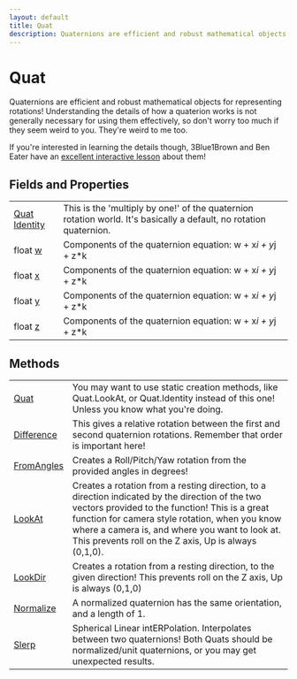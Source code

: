```yaml
---
layout: default
title: Quat
description: Quaternions are efficient and robust mathematical objects for representing rotations! Understanding the details of how a quaterion works is not generally necessary for using them effectively, so don't worry too much if they seem weird to you. They're weird to me too.  If you're interested in learning the details though, 3Blue1Brown and Ben Eater have an [excellent interactive lesson](https.//eater.net/quaternions) about them!
---
```

# Quat

Quaternions are efficient and robust mathematical objects for
representing rotations! Understanding the details of how a quaterion works
is not generally necessary for using them effectively, so don't worry too
much if they seem weird to you. They're weird to me too.

If you're interested in learning the details though, 3Blue1Brown and Ben Eater
have an [excellent interactive lesson](https://eater.net/quaternions) about them!


## Fields and Properties

|  |  |
|--|--|
|[Quat]({{site.url}}/Pages/Reference/Quat.html) [Identity]({{site.url}}/Pages/Reference/Quat/Identity.html)|This is the 'multiply by one!' of the quaternion rotation world. It's basically a default, no rotation quaternion.|
|float [w]({{site.url}}/Pages/Reference/Quat/w.html)|Components of the quaternion equation: w + x*i + y*j + z*k|
|float [x]({{site.url}}/Pages/Reference/Quat/x.html)|Components of the quaternion equation: w + x*i + y*j + z*k|
|float [y]({{site.url}}/Pages/Reference/Quat/y.html)|Components of the quaternion equation: w + x*i + y*j + z*k|
|float [z]({{site.url}}/Pages/Reference/Quat/z.html)|Components of the quaternion equation: w + x*i + y*j + z*k|



## Methods

|  |  |
|--|--|
|[Quat]({{site.url}}/Pages/Reference/Quat/Quat.html)|You may want to use static creation methods, like Quat.LookAt, or Quat.Identity instead of this one! Unless you know what you're doing.|
|[Difference]({{site.url}}/Pages/Reference/Quat/Difference.html)|This gives a relative rotation between the first and second quaternion rotations. Remember that order is important here!|
|[FromAngles]({{site.url}}/Pages/Reference/Quat/FromAngles.html)|Creates a Roll/Pitch/Yaw rotation from the provided angles in degrees!|
|[LookAt]({{site.url}}/Pages/Reference/Quat/LookAt.html)|Creates a rotation from a resting direction, to a direction indicated by the direction of the two vectors provided to the function! This is a great function for camera style rotation, when you know where a camera is, and where you want to look at. This prevents roll on the Z axis, Up is always (0,1,0).|
|[LookDir]({{site.url}}/Pages/Reference/Quat/LookDir.html)|Creates a rotation from a resting direction, to the given direction! This prevents roll on the Z axis, Up is always (0,1,0)|
|[Normalize]({{site.url}}/Pages/Reference/Quat/Normalize.html)|A normalized quaternion has the same orientation, and a length of 1.|
|[Slerp]({{site.url}}/Pages/Reference/Quat/Slerp.html)|Spherical Linear intERPolation. Interpolates between two quaternions! Both Quats should be normalized/unit quaternions, or you may get unexpected results.|


